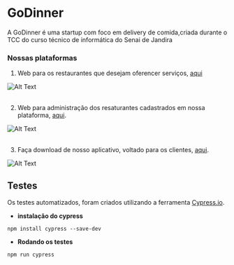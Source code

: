 # GoDinner

A GoDinner é uma startup com foco em delivery de comida,criada durante o TCC do curso técnico de informática do Senai de Jandira

### Nossas plataformas

1. Web para os restaurantes que desejam oferencer serviços, [aqui](https://restaurante.godinner.tk/)

![Alt Text](https://github.com/marinaSantanaVaz/imagens-godinner/blob/master/restaurante_web.PNG "Plataforma web do restaurante")
<br/>
<br>

2. Web para administração dos resaturantes cadastrados em nossa plataforma, [aqui](https://godinner.tk/).

![Alt Text](https://github.com/marinaSantanaVaz/imagens-godinner/blob/master/godinner_web.PNG "Plataforma web da Godinner")
<br/>
<br>

3. Faça download de nosso aplicativo, voltado para os clientes, [aqui](https://godinner.tk/app).

![Alt Text](https://github.com/marinaSantanaVaz/imagens-godinner/blob/master/godinner_apk.PNG "Plataforma mobile do cliente")

## Testes

Os testes automatizados, foram criados utilizando a ferramenta [Cypress.io](https://www.cypress.io/).

* **instalação do cypress**
   
```npm install cypress --save-dev```

* **Rodando os testes**
 
```npm run cypress```




